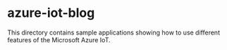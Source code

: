 # azure-iot-blog
This directory contains sample applications showing how to use different features of the Microsoft Azure IoT.
